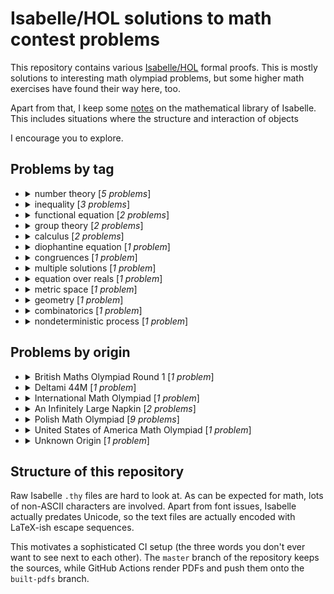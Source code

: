 # Isabelle/HOL solutions to math contest problems

This repository contains various [Isabelle/HOL] formal proofs. This is mostly solutions
to interesting math olympiad problems, but some higher math exercises have found their way
here, too.

Apart from that, I keep some [notes] on the mathematical library of Isabelle. This includes
situations where the structure and interaction of objects 

I encourage you to explore.

[notes]: https://github.com/NieDzejkob/isabelle-math-contests/blob/master/NOTES.md
[Isabelle/HOL]: https://isabelle.in.tum.de/

## Problems by tag

- <details>
  <summary>number theory [<i>5 problems</i>]</summary>
  
  - [BMO1 2015 Problem 2](https://github.com/NieDzejkob/isabelle-math-contests/blob/built-pdfs/BMO1/2015/BMO1-2015-Problem_2.pdf) (number theory)
  - [Polish MO 1969 Round 1 Problem 1](https://github.com/NieDzejkob/isabelle-math-contests/blob/built-pdfs/Polish_MO/1969/Round_1/Polish_MO-1969-Round_1-Problem_1.pdf) (number theory, diophantine equation)
  - [Polish MO 1969 Round 1 Warmup Problem A](https://github.com/NieDzejkob/isabelle-math-contests/blob/built-pdfs/Polish_MO/1969/Round_1/Polish_MO-1969-Round_1-Warmup_Problem_A.pdf) (number theory, congruences)
  - [Polish MO 2020 Round 1 Problem 3](https://github.com/NieDzejkob/isabelle-math-contests/blob/built-pdfs/Polish_MO/2020/Round_1/Polish_MO-2020-Round_1-Problem_3.pdf) (number theory)
  - [USAMO 2006 Problem 5](https://github.com/NieDzejkob/isabelle-math-contests/blob/built-pdfs/USAMO/2006/USAMO-2006-Problem_5.pdf) (number theory, combinatorics, nondeterministic process)
  </details>
- <details>
  <summary>inequality [<i>3 problems</i>]</summary>
  
  - [Polish MO 1969 Round 1 Problem 5](https://github.com/NieDzejkob/isabelle-math-contests/blob/built-pdfs/Polish_MO/1969/Round_1/Polish_MO-1969-Round_1-Problem_5.pdf) (inequality)
  - [Polish MO 1969 Round 1 Warmup Problem B](https://github.com/NieDzejkob/isabelle-math-contests/blob/built-pdfs/Polish_MO/1969/Round_1/Polish_MO-1969-Round_1-Warmup_Problem_B.pdf) (inequality, multiple solutions, calculus)
  - [Polish MO 2020 Round 1 Problem 1](https://github.com/NieDzejkob/isabelle-math-contests/blob/built-pdfs/Polish_MO/2020/Round_1/Polish_MO-2020-Round_1-Problem_1.pdf) (inequality)
  </details>
- <details>
  <summary>functional equation [<i>2 problems</i>]</summary>
  
  - [Deltami 44M Problem 789](https://github.com/NieDzejkob/isabelle-math-contests/blob/built-pdfs/Deltami_44M/Deltami_44M-Problem_789.pdf) (functional equation)
  - [Unknown Origin Problem 1](https://github.com/NieDzejkob/isabelle-math-contests/blob/built-pdfs/Unknown_Origin/Unknown_Origin-Problem_1.pdf) (functional equation)
  </details>
- <details>
  <summary>group theory [<i>2 problems</i>]</summary>
  
  - [Napkin Problem 1A](https://github.com/NieDzejkob/isabelle-math-contests/blob/built-pdfs/Napkin/Napkin-Problem_1A.pdf) (group theory)
  - [Napkin Problem 1B](https://github.com/NieDzejkob/isabelle-math-contests/blob/built-pdfs/Napkin/Napkin-Problem_1B.pdf) (group theory)
  </details>
- <details>
  <summary>calculus [<i>2 problems</i>]</summary>
  
  - [Polish MO 1969 Round 1 Problem 2](https://github.com/NieDzejkob/isabelle-math-contests/blob/built-pdfs/Polish_MO/1969/Round_1/Polish_MO-1969-Round_1-Problem_2.pdf) (calculus)
  - [Polish MO 1969 Round 1 Warmup Problem B](https://github.com/NieDzejkob/isabelle-math-contests/blob/built-pdfs/Polish_MO/1969/Round_1/Polish_MO-1969-Round_1-Warmup_Problem_B.pdf) (inequality, multiple solutions, calculus)
  </details>
- <details>
  <summary>diophantine equation [<i>1 problem</i>]</summary>
  
  - [Polish MO 1969 Round 1 Problem 1](https://github.com/NieDzejkob/isabelle-math-contests/blob/built-pdfs/Polish_MO/1969/Round_1/Polish_MO-1969-Round_1-Problem_1.pdf) (number theory, diophantine equation)
  </details>
- <details>
  <summary>congruences [<i>1 problem</i>]</summary>
  
  - [Polish MO 1969 Round 1 Warmup Problem A](https://github.com/NieDzejkob/isabelle-math-contests/blob/built-pdfs/Polish_MO/1969/Round_1/Polish_MO-1969-Round_1-Warmup_Problem_A.pdf) (number theory, congruences)
  </details>
- <details>
  <summary>multiple solutions [<i>1 problem</i>]</summary>
  
  - [Polish MO 1969 Round 1 Warmup Problem B](https://github.com/NieDzejkob/isabelle-math-contests/blob/built-pdfs/Polish_MO/1969/Round_1/Polish_MO-1969-Round_1-Warmup_Problem_B.pdf) (inequality, multiple solutions, calculus)
  </details>
- <details>
  <summary>equation over reals [<i>1 problem</i>]</summary>
  
  - [Polish MO 1969 Round 1 Warmup Problem C](https://github.com/NieDzejkob/isabelle-math-contests/blob/built-pdfs/Polish_MO/1969/Round_1/Polish_MO-1969-Round_1-Warmup_Problem_C.pdf) (equation over reals)
  </details>
- <details>
  <summary>metric space [<i>1 problem</i>]</summary>
  
  - [Polish MO 1969 Round 1 Warmup Problem D](https://github.com/NieDzejkob/isabelle-math-contests/blob/built-pdfs/Polish_MO/1969/Round_1/Polish_MO-1969-Round_1-Warmup_Problem_D.pdf) (metric space, geometry)
  </details>
- <details>
  <summary>geometry [<i>1 problem</i>]</summary>
  
  - [Polish MO 1969 Round 1 Warmup Problem D](https://github.com/NieDzejkob/isabelle-math-contests/blob/built-pdfs/Polish_MO/1969/Round_1/Polish_MO-1969-Round_1-Warmup_Problem_D.pdf) (metric space, geometry)
  </details>
- <details>
  <summary>combinatorics [<i>1 problem</i>]</summary>
  
  - [USAMO 2006 Problem 5](https://github.com/NieDzejkob/isabelle-math-contests/blob/built-pdfs/USAMO/2006/USAMO-2006-Problem_5.pdf) (number theory, combinatorics, nondeterministic process)
  </details>
- <details>
  <summary>nondeterministic process [<i>1 problem</i>]</summary>
  
  - [USAMO 2006 Problem 5](https://github.com/NieDzejkob/isabelle-math-contests/blob/built-pdfs/USAMO/2006/USAMO-2006-Problem_5.pdf) (number theory, combinatorics, nondeterministic process)
  </details>

## Problems by origin

- <details>
  <summary>British Maths Olympiad Round 1 [<i>1 problem</i>]</summary>
  
  - 2015
    - [Problem 2](https://github.com/NieDzejkob/isabelle-math-contests/blob/built-pdfs/BMO1/2015/BMO1-2015-Problem_2.pdf) (number theory)
    
  
  </details>
- <details>
  <summary>Deltami 44M [<i>1 problem</i>]</summary>
  
  - [Problem 789](https://github.com/NieDzejkob/isabelle-math-contests/blob/built-pdfs/Deltami_44M/Deltami_44M-Problem_789.pdf) (functional equation)
  
  </details>
- <details>
  <summary>International Math Olympiad [<i>1 problem</i>]</summary>
  
  - 2019
    - [Problem 1](https://github.com/NieDzejkob/isabelle-math-contests/blob/built-pdfs/IMO/2019/IMO-2019-Problem_1.pdf) ()
    
  
  </details>
- <details>
  <summary>An Infinitely Large Napkin [<i>2 problems</i>]</summary>
  
  - [Problem 1A](https://github.com/NieDzejkob/isabelle-math-contests/blob/built-pdfs/Napkin/Napkin-Problem_1A.pdf) (group theory)
  - [Problem 1B](https://github.com/NieDzejkob/isabelle-math-contests/blob/built-pdfs/Napkin/Napkin-Problem_1B.pdf) (group theory)
  
  </details>
- <details>
  <summary>Polish Math Olympiad [<i>9 problems</i>]</summary>
  
  - 1969
    - Round 1
      - [Problem 1](https://github.com/NieDzejkob/isabelle-math-contests/blob/built-pdfs/Polish_MO/1969/Round_1/Polish_MO-1969-Round_1-Problem_1.pdf) (number theory, diophantine equation)
      - [Problem 2](https://github.com/NieDzejkob/isabelle-math-contests/blob/built-pdfs/Polish_MO/1969/Round_1/Polish_MO-1969-Round_1-Problem_2.pdf) (calculus)
      - [Problem 5](https://github.com/NieDzejkob/isabelle-math-contests/blob/built-pdfs/Polish_MO/1969/Round_1/Polish_MO-1969-Round_1-Problem_5.pdf) (inequality)
      - [Warmup Problem A](https://github.com/NieDzejkob/isabelle-math-contests/blob/built-pdfs/Polish_MO/1969/Round_1/Polish_MO-1969-Round_1-Warmup_Problem_A.pdf) (number theory, congruences)
      - [Warmup Problem B](https://github.com/NieDzejkob/isabelle-math-contests/blob/built-pdfs/Polish_MO/1969/Round_1/Polish_MO-1969-Round_1-Warmup_Problem_B.pdf) (inequality, multiple solutions, calculus)
      - [Warmup Problem C](https://github.com/NieDzejkob/isabelle-math-contests/blob/built-pdfs/Polish_MO/1969/Round_1/Polish_MO-1969-Round_1-Warmup_Problem_C.pdf) (equation over reals)
      - [Warmup Problem D](https://github.com/NieDzejkob/isabelle-math-contests/blob/built-pdfs/Polish_MO/1969/Round_1/Polish_MO-1969-Round_1-Warmup_Problem_D.pdf) (metric space, geometry)
      
    
  - 2020
    - Round 1
      - [Problem 1](https://github.com/NieDzejkob/isabelle-math-contests/blob/built-pdfs/Polish_MO/2020/Round_1/Polish_MO-2020-Round_1-Problem_1.pdf) (inequality)
      - [Problem 3](https://github.com/NieDzejkob/isabelle-math-contests/blob/built-pdfs/Polish_MO/2020/Round_1/Polish_MO-2020-Round_1-Problem_3.pdf) (number theory)
      
    
  
  </details>
- <details>
  <summary>United States of America Math Olympiad [<i>1 problem</i>]</summary>
  
  - 2006
    - [Problem 5](https://github.com/NieDzejkob/isabelle-math-contests/blob/built-pdfs/USAMO/2006/USAMO-2006-Problem_5.pdf) (number theory, combinatorics, nondeterministic process)
    
  
  </details>
- <details>
  <summary>Unknown Origin [<i>1 problem</i>]</summary>
  
  - [Problem 1](https://github.com/NieDzejkob/isabelle-math-contests/blob/built-pdfs/Unknown_Origin/Unknown_Origin-Problem_1.pdf) (functional equation)
  
  </details>


## Structure of this repository

Raw Isabelle `.thy` files are hard to look at. As can be expected for math,
lots of non-ASCII characters are involved. Apart from font issues, Isabelle actually
predates Unicode, so the text files are actually encoded with LaTeX-ish escape sequences.

This motivates a sophisticated CI setup (the three words you don't ever want to see next
to each other). The `master` branch of the repository keeps the sources, while GitHub
Actions render PDFs and push them onto the `built-pdfs` branch.
